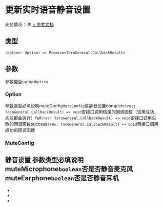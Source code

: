 # 更新实时语音静音设置
支持情况：!!!!
[> 参考文档
](https://developers.weixin.qq.com/miniprogram/dev/api/media/voip/wx.updateVoIPChatMuteConfig.html)
## 类型[​](updateVoIPChatMuteConfig.html#类型)
```tsx
(option: Option) => Promise<TaroGeneral.CallbackResult>
```

## 参数[​](updateVoIPChatMuteConfig.html#参数)
参数类型option`Option`
### Option[​](updateVoIPChatMuteConfig.html#option)
参数类型必填说明muteConfig`MuteConfig`是静音设置complete`(res: TaroGeneral.CallbackResult) => void`否接口调用结束的回调函数（调用成功、失败都会执行）fail`(res: TaroGeneral.CallbackResult) => void`否接口调用失败的回调函数success`(res: TaroGeneral.CallbackResult) => void`否接口调用成功的回调函数
### MuteConfig[​](updateVoIPChatMuteConfig.html#muteconfig)
静音设置
参数类型必填说明muteMicrophone`boolean`否是否静音麦克风muteEarphone`boolean`否是否静音耳机
- 
- 

- 
-
